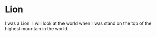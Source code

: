 # Lion
I was a Lion. I will look at the world when I was stand on the top of the highest mountain in the world.
